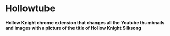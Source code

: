 # Hollowtube
#### Hollow Knight chrome extension that changes all the Youtube thumbnails and images with a picture of the title of Hollow Knight Silksong
